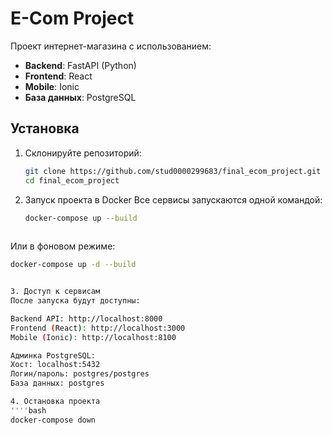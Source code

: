 # E-Com Project

Проект интернет-магазина с использованием:
- **Backend**: FastAPI (Python)
- **Frontend**: React
- **Mobile**: Ionic
- **База данных**: PostgreSQL

## Установка

1. Склонируйте репозиторий:
   ```bash
   git clone https://github.com/stud0000299683/final_ecom_project.git
   cd final_ecom_project
   
2. Запуск проекта в Docker
Все сервисы запускаются одной командой:

   ```bash
   docker-compose up --build
      
Или в фоновом режиме:

   ```bash
   docker-compose up -d --build


3. Доступ к сервисам
После запуска будут доступны:

Backend API: http://localhost:8000
Frontend (React): http://localhost:3000
Mobile (Ionic): http://localhost:8100

Админка PostgreSQL:
Хост: localhost:5432
Логин/пароль: postgres/postgres
База данных: postgres

4. Остановка проекта
   ''''bash
   docker-compose down

